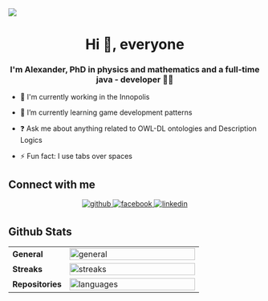 <div align="left">
  <img src="https://komarev.com/ghpvc/?username=ololx&&style=flat-square"/>
</div> 

**<h1 align="center">Hi 👋, everyone</h1>**  
  
### <h3 align="center">I'm Alexander, PhD in physics and mathematics and a full-time java - developer 👨‍💻 </h3>  
  
- 🔭 I'm currently working in the Innopolis  

- 🌱 I’m currently learning game development patterns  

- ❓ Ask me about anything related to OWL-DL ontologies and Description Logics  

- ⚡ Fun fact: I use tabs over spaces  

## Connect with me  
<div align="center">
  <a href="https://github.com/ololx" target="_blank">
    <img src=https://img.shields.io/badge/github-%2324292e.svg?&style=for-the-badge&logo=github&logoColor=white alt=github style="margin-bottom: 5px;" />
  </a>
  <a href="https://www.facebook.com/alexandr.kropotin.9" target="_blank">
    <img src=https://img.shields.io/badge/facebook-%232E87FB.svg?&style=for-the-badge&logo=facebook&logoColor=white alt=facebook style="margin-bottom: 5px;" />
  </a>
  <a href="https://linkedin.com/in/alexander-kropotin-a5107a195" target="_blank">
    <img src=https://img.shields.io/badge/linkedin-%231E77B5.svg?&style=for-the-badge&logo=linkedin&logoColor=white alt=linkedin style="margin-bottom: 5px;" />
  </a>
</div>   


## Github Stats
<table align="center" width="100%">
  <tr>
    <td width="30%"><b>General</b></td>
    <td width="70%"><img width="100%" align="center" src="https://github-readme-stats.vercel.app/api?username=ololx&show_icons=true&count_private=true" alt="general" /></td>
  </tr>
  <tr>
    <td width="30%"><b>Streaks</b></td>
    <td width="70%"><img width="100%" align="center" src="https://github-readme-streak-stats.herokuapp.com/?user=ololx" alt="streaks"/></td>
  </tr>
  <tr>
    <td width="30%"><b>Repositories</b></td>
    <td width="70%"><img width="100%" align="center" src="https://github-readme-stats.vercel.app/api/top-langs/?username=ololx" alt="languages"/></td>
  </tr>
</table>
